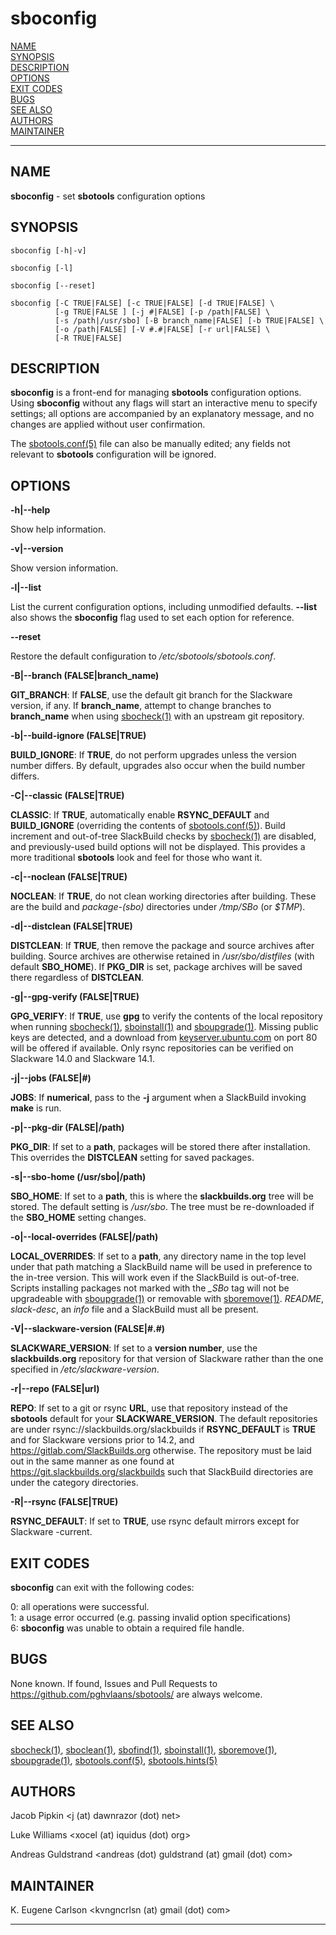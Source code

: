 # sboconfig

[NAME](#name)\
[SYNOPSIS](#synopsis)\
[DESCRIPTION](#description)\
[OPTIONS](#options)\
[EXIT CODES](#exit-codes)\
[BUGS](#bugs)\
[SEE ALSO](#see-also)\
[AUTHORS](#authors)\
[MAINTAINER](#maintainer)

------------------------------------------------------------------------

## NAME

**sboconfig** - set **sbotools** configuration options

## SYNOPSIS

    sboconfig [-h|-v]

    sboconfig [-l]

    sboconfig [--reset]

    sboconfig [-C TRUE|FALSE] [-c TRUE|FALSE] [-d TRUE|FALSE] \
              [-g TRUE|FALSE ] [-j #|FALSE] [-p /path|FALSE] \
              [-s /path|/usr/sbo] [-B branch_name|FALSE] [-b TRUE|FALSE] \
              [-o /path|FALSE] [-V #.#|FALSE] [-r url|FALSE] \
              [-R TRUE|FALSE]

## DESCRIPTION

**sboconfig** is a front-end for managing **sbotools** configuration
options. Using **sboconfig** without any flags will start an interactive
menu to specify settings; all options are accompanied by an explanatory
message, and no changes are applied without user confirmation.

The [sbotools.conf(5)](sbotools.conf.5.md) file can also be manually edited; any fields
not relevant to **sbotools** configuration will be ignored.

## OPTIONS

**-h\|\--help**

Show help information.

**-v\|\--version**

Show version information.

**-l\|\--list**

List the current configuration options, including unmodified defaults.
**\--list** also shows the **sboconfig** flag used to set each option
for reference.

**\--reset**

Restore the default configuration to */etc/sbotools/sbotools.conf*.

**-B\|\--branch (FALSE\|branch_name)**

**GIT_BRANCH**: If **FALSE**, use the default git branch for the
Slackware version, if any. If **branch_name**, attempt to change
branches to **branch_name** when using [sbocheck(1)](sbocheck.1.md) with an upstream
git repository.

**-b\|\--build-ignore (FALSE\|TRUE)**

**BUILD_IGNORE**: If **TRUE**, do not perform upgrades unless the
version number differs. By default, upgrades also occur when the build
number differs.

**-C\|\--classic (FALSE\|TRUE)**

**CLASSIC**: If **TRUE**, automatically enable **RSYNC_DEFAULT** and
**BUILD_IGNORE** (overriding the contents of [sbotools.conf(5)](sbotools.conf.5.md)).
Build increment and out-of-tree SlackBuild checks by [sbocheck(1)](sbocheck.1.md) are
disabled, and previously-used build options will not be displayed. This
provides a more traditional **sbotools** look and feel for those who
want it.

**-c\|\--noclean (FALSE\|TRUE)**

**NOCLEAN**: If **TRUE**, do not clean working directories after
building. These are the build and *package-(sbo)* directories under
*/tmp/SBo* (or *\$TMP*).

**-d\|\--distclean (FALSE\|TRUE)**

**DISTCLEAN**: If **TRUE**, then remove the package and source archives
after building. Source archives are otherwise retained in
*/usr/sbo/distfiles* (with default **SBO_HOME**). If **PKG_DIR** is set,
package archives will be saved there regardless of **DISTCLEAN**.

**-g\|\--gpg-verify (FALSE\|TRUE)**

**GPG_VERIFY**: If **TRUE**, use **gpg** to verify the contents of the
local repository when running [sbocheck(1)](sbocheck.1.md), [sboinstall(1)](sboinstall.1.md) and
[sboupgrade(1)](sboupgrade.1.md). Missing public keys are detected, and a download from
[keyserver.ubuntu.com](keyserver.ubuntu.com) on port 80 will be offered
if available. Only rsync repositories can be verified on Slackware 14.0
and Slackware 14.1.

**-j\|\--jobs (FALSE\|#)**

**JOBS**: If **numerical**, pass to the **-j** argument when a
SlackBuild invoking **make** is run.

**-p\|\--pkg-dir (FALSE\|/path)**

**PKG_DIR**: If set to a **path**, packages will be stored there after
installation. This overrides the **DISTCLEAN** setting for saved
packages.

**-s\|\--sbo-home (/usr/sbo\|/path)**

**SBO_HOME**: If set to a **path**, this is where the
**slackbuilds.org** tree will be stored. The default setting is
*/usr/sbo*. The tree must be re-downloaded if the **SBO_HOME** setting
changes.

**-o\|\--local-overrides (FALSE\|/path)**

**LOCAL_OVERRIDES**: If set to a **path**, any directory name in the top
level under that path matching a SlackBuild name will be used in
preference to the in-tree version. This will work even if the SlackBuild
is out-of-tree. Scripts installing packages not marked with the *\_SBo*
tag will not be upgradeable with [sboupgrade(1)](sboupgrade.1.md) or removable with
[sboremove(1)](sboremove.1.md). *README*, *slack-desc*, an *info* file and a
SlackBuild must all be present.

**-V\|\--slackware-version (FALSE\|#.#)**

**SLACKWARE_VERSION**: If set to a **version number**, use the
**slackbuilds.org** repository for that version of Slackware rather than
the one specified in */etc/slackware-version*.

**-r\|\--repo (FALSE\|url)**

**REPO**: If set to a git or rsync **URL**, use that repository instead
of the **sbotools** default for your **SLACKWARE_VERSION**. The default
repositories are under rsync://slackbuilds.org/slackbuilds if
**RSYNC_DEFAULT** is **TRUE** and for Slackware versions prior to 14.2,
and <https://gitlab.com/SlackBuilds.org> otherwise. The repository must
be laid out in the same manner as one found at
<https://git.slackbuilds.org/slackbuilds> such that SlackBuild
directories are under the category directories.

**-R\|\--rsync (FALSE\|TRUE)**

**RSYNC_DEFAULT**: If set to **TRUE**, use rsync default mirrors except
for Slackware -current.

## EXIT CODES

**sboconfig** can exit with the following codes:

0: all operations were successful.\
1: a usage error occurred (e.g. passing invalid option specifications)\
6: **sboconfig** was unable to obtain a required file handle.

## BUGS

None known. If found, Issues and Pull Requests to
<https://github.com/pghvlaans/sbotools/> are always welcome.

## SEE ALSO

[sbocheck(1)](sbocheck.1.md), [sboclean(1)](sboclean.1.md), [sbofind(1)](sbofind.1.md), [sboinstall(1)](sboinstall.1.md), [sboremove(1)](sboremove.1.md),
[sboupgrade(1)](sboupgrade.1.md), [sbotools.conf(5)](sbotools.conf.5.md), [sbotools.hints(5)](sbotools.hints.5.md)

## AUTHORS

Jacob Pipkin \<j (at) dawnrazor (dot) net\>

Luke Williams \<xocel (at) iquidus (dot) org\>

Andreas Guldstrand \<andreas (dot) guldstrand (at) gmail (dot) com\>

## MAINTAINER

K. Eugene Carlson \<kvngncrlsn (at) gmail (dot) com\>

------------------------------------------------------------------------
